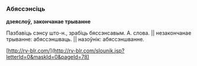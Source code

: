 ### Абяссэнсіць
**дзеяслоў, закончанае трыванне**

Пазбавіць сэнсу што-н., зрабіць бяссэнсавым. А. слова. || незакончанае трыванне: абяссэншваць. || назоўнік: абяссэншванне.

<a rel="author">[http://rv-blr.com/](http://rv-blr.com/slounik.jsp?letterId=0&maskId=0&pageId=78)</a>
